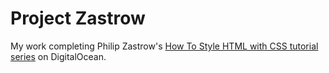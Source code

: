 # Project Zastrow
My work completing Philip Zastrow's [How To Style HTML with CSS tutorial series](https://www.digitalocean.com/community/tutorial_series/how-to-style-html-with-css) on DigitalOcean.

 
